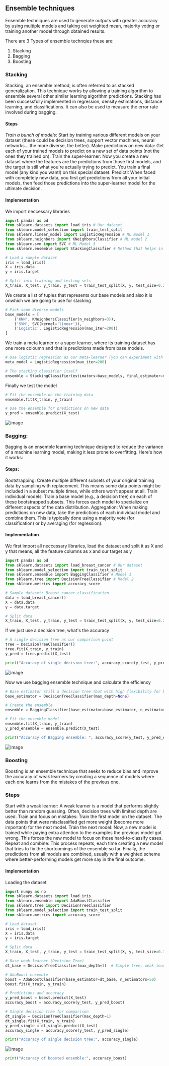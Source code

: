 ## Ensemble techniques
Ensemble techniques are used to generate outputs with greater accuracy by using multiple models 
and taking out weighted mean, majority voting or training another model through obtained results. 

There are 3 Types of ensemble technqies these are:
1. Stacking
2. Bagging
3. Boosting

### Stacking
Stacking, an ensemble method, is often referred to as stacked generalization. This technique works by allowing a training algorithm to ensemble several other similar learning algorithm predictions. Stacking has been successfully implemented in regression, density estimations, distance learning, and classifications. It can also be used to measure the error rate involved during bagging.

#### Steps
*Train a bunch of models*: Start by training various different models on your dataset (these could be decision trees, support vector machines, neural networks... the more diverse, the better).
Make predictions on new data: Get each of your trained models to predict on a new set of data points (not the ones they trained on).
Train the super-learner: Now you create a new dataset where the features are the predictions from those first models, and the target is still what you're actually trying to predict. You train a final model (any kind you want!) on this special dataset.
Predict!: When faced with completely new data, you first get predictions from all your initial models, then feed those predictions into the super-learner model for the ultimate decision.

#### Implementation
We import neccessary libraries
```python
import pandas as pd 
from sklearn.datasets import load_iris # Our dataset
from sklearn.model_selection import train_test_split 
from sklearn.linear_model import LogisticRegression # ML model 1
from sklearn.neighbors import KNeighborsClassifier # ML model 2
from sklearn.svm import SVC # ML Model 3
from sklearn.ensemble import StackingClassifier # Method that helps in stacking

# Load a sample dataset
iris = load_iris()
X = iris.data
y = iris.target

# Split into training and testing sets
X_train, X_test, y_train, y_test = train_test_split(X, y, test_size=0.2, random_state=42)
```
We create a list of tuples that represents our base models and also it is onwhich we are going to use for stacking
```python
# Pick some diverse models
base_models = [
    ('KNN', KNeighborsClassifier(n_neighbors=3)),
    ('SVM', SVC(kernel='linear')), 
    ('Logistic', LogisticRegression(max_iter=200)) 
]
```
We train a meta learner or a super learner, where its training dataset has one more coloumn and that is predictions made from base models.
```python
# Use logistic regression as our meta-learner (you can experiment with others)
meta_model = LogisticRegression(max_iter=200) 

# The stacking classifier itself
ensemble = StackingClassifier(estimators=base_models, final_estimator=meta_model)
```
Finally we test the model
```python
# Fit the ensemble on the training data
ensemble.fit(X_train, y_train)

# Use the ensemble for predictions on new data
y_pred = ensemble.predict(X_test)
```
![image](https://github.com/ShreeshaBhat1004/Marvel_level_2/assets/111550331/ebab91ca-c99c-4f62-874c-c101d4a8b9a6)

### Bagging: 
Bagging is an ensemble learning technique designed to reduce the variance of a machine learning model, making it less prone to overfitting. Here's how it works:

#### Steps:
Bootstrapping: Create multiple different subsets of your original training data by sampling with replacement. This means some data points might be included in a subset multiple times, while others won't appear at all.
Train individual models: Train a base model (e.g., a decision tree) on each of these bootstrapped subsets. This forces each model to specialize on different aspects of the data distribution.
Aggregation: When making predictions on new data, take the predictions of each individual model and combine them. This is typically done using a majority vote (for classification) or by averaging (for regression).

#### Implementation
We first import all neccessary libraries, load the dataset and split it as X and y that means, all the feature columns as x and our target as y
```python
import pandas as pd
from sklearn.datasets import load_breast_cancer # Our dataset
from sklearn.model_selection import train_test_split 
from sklearn.ensemble import BaggingClassifier # Model 1
from sklearn.tree import DecisionTreeClassifier # Model 2
from sklearn.metrics import accuracy_score 

# Sample dataset: Breast cancer classification
data = load_breast_cancer()
X = data.data
y = data.target

# Split data 
X_train, X_test, y_train, y_test = train_test_split(X, y, test_size=0.25, random_state=10) 
```
If we just use a decision tree, what's the accuracy
```python
# A single decision tree as our comparison point
tree = DecisionTreeClassifier()
tree.fit(X_train, y_train)
y_pred = tree.predict(X_test)

print("Accuracy of single decision tree:", accuracy_score(y_test, y_pred))
```
![image](https://github.com/ShreeshaBhat1004/Marvel_level_2/assets/111550331/2cdad622-6aae-4c4e-882a-18f156952276)

Now we use bagging ensemble technique and calculate the efficiency
```python
# Base estimator still a decision tree (but with high flexibility for bagging's sake)
base_estimator = DecisionTreeClassifier(max_depth=None)

# Create the ensemble
ensemble = BaggingClassifier(base_estimator=base_estimator, n_estimators=100, random_state=10)

# Fit the ensemble model 
ensemble.fit(X_train, y_train)
y_pred_ensemble = ensemble.predict(X_test)

print("Accuracy of Bagging ensemble: ", accuracy_score(y_test, y_pred_ensemble))
```
![image](https://github.com/ShreeshaBhat1004/Marvel_level_2/assets/111550331/19ff0955-3874-4c3b-b24a-07ae22ccfddd)

### Boosting
Boosting is an ensemble technique that seeks to reduce bias and improve the accuracy of weak learners by creating a sequence of models where each one learns from the mistakes of the previous one.

### Steps

Start with a weak learner: A weak learner is a model that performs slightly better than random guessing. Often, decision trees with limited depth are used.
Train and focus on mistakes: Train the first model on the dataset. The data points that were misclassified get more weight (become more important) for the next model.
Train the next model: Now, a new model is trained while paying extra attention to the examples the previous model got wrong. This forces the new model to focus on those hard-to-classify cases.
Repeat and combine: This process repeats, each time creating a new model that tries to fix the shortcomings of the ensemble so far. Finally, the predictions from all models are combined, usually with a weighted scheme where better-performing models get more say in the final outcome.

#### Implementation
Loading the dataset
```python
import numpy as np
from sklearn.datasets import load_iris 
from sklearn.ensemble import AdaBoostClassifier
from sklearn.tree import DecisionTreeClassifier
from sklearn.model_selection import train_test_split
from sklearn.metrics import accuracy_score

# Load dataset
iris = load_iris()
X = iris.data
y = iris.target

# Split data 
X_train, X_test, y_train, y_test = train_test_split(X, y, test_size=0.3, random_state=0)
```
```python
# Base weak learner (Decision Tree)
dt_base = DecisionTreeClassifier(max_depth=1)  # Simple tree, weak learner

# AdaBoost ensemble
boost = AdaBoostClassifier(base_estimator=dt_base, n_estimators=50) 
boost.fit(X_train, y_train)

# Predictions and accuracy
y_pred_boost = boost.predict(X_test)
accuracy_boost = accuracy_score(y_test, y_pred_boost)

# Single decision tree for comparison
dt_single = DecisionTreeClassifier(max_depth=1)
dt_single.fit(X_train, y_train)
y_pred_single = dt_single.predict(X_test)
accuracy_single = accuracy_score(y_test, y_pred_single)

print("Accuracy of single decision tree:", accuracy_single)
```
![image](https://github.com/ShreeshaBhat1004/Marvel_level_2/assets/111550331/25440d10-2903-4ebb-a8ee-9f18849796db)

```python
print("Accuracy of boosted ensemble:", accuracy_boost)
```
